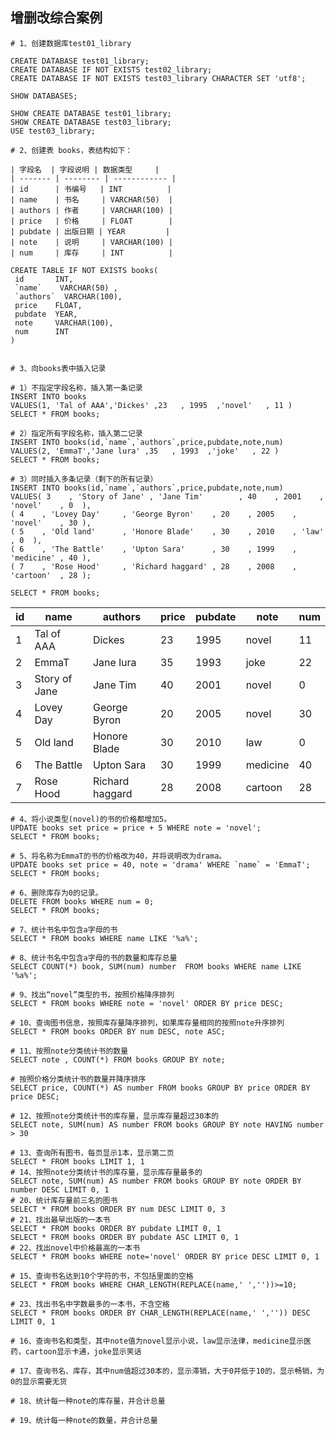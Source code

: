 ## 增删改综合案例

```mysql
# 1、创建数据库test01_library

CREATE DATABASE test01_library;
CREATE DATABASE IF NOT EXISTS test02_library;
CREATE DATABASE IF NOT EXISTS test03_library CHARACTER SET 'utf8';

SHOW DATABASES;

SHOW CREATE DATABASE test01_library;
SHOW CREATE DATABASE test03_library;
USE test03_library;

```

```mysql
# 2、创建表 books，表结构如下：

| 字段名  | 字段说明 | 数据类型     |
| ------- | -------- | ------------ |
| id      | 书编号   | INT          |
| name    | 书名     | VARCHAR(50)  |
| authors | 作者     | VARCHAR(100) |
| price   | 价格     | FLOAT        |
| pubdate | 出版日期 | YEAR         |
| note    | 说明     | VARCHAR(100) |
| num     | 库存     | INT          |

CREATE TABLE IF NOT EXISTS books(
 id       INT,
 `name`    VARCHAR(50) ,
 `authors`  VARCHAR(100),
 price    FLOAT,
 pubdate  YEAR,
 note     VARCHAR(100),
 num      INT
)
```

```mysql

# 3、向books表中插入记录

# 1）不指定字段名称，插入第一条记录
INSERT INTO books
VALUES(1, 'Tal of AAA','Dickes' ,23   , 1995  ,'novel'   , 11 )
SELECT * FROM books;

# 2）指定所有字段名称，插入第二记录
INSERT INTO books(id,`name`,`authors`,price,pubdate,note,num)
VALUES(2, 'EmmaT','Jane lura' ,35   , 1993  ,'joke'   , 22 )
SELECT * FROM books;

# 3）同时插入多条记录（剩下的所有记录）
INSERT INTO books(id,`name`,`authors`,price,pubdate,note,num)
VALUES( 3    , 'Story of Jane' , 'Jane Tim'        , 40    , 2001    , 'novel'    , 0  ),
( 4    , 'Lovey Day'     , 'George Byron'    , 20    , 2005    , 'novel'    , 30 ),
( 5    , 'Old land'      , 'Honore Blade'    , 30    , 2010    , 'law'      , 0  ),
( 6    , 'The Battle'    , 'Upton Sara'      , 30    , 1999    , 'medicine' , 40 ),
( 7    , 'Rose Hood'     , 'Richard haggard' , 28    , 2008    , 'cartoon'  , 28 );

SELECT * FROM books;

```

| id  | name          | authors         | price | pubdate | note     | num |
| --- | ------------- | --------------- | ----- | ------- | -------- | --- |
| 1   | Tal of AAA    | Dickes          | 23    | 1995    | novel    | 11  |
| 2   | EmmaT         | Jane lura       | 35    | 1993    | joke     | 22  |
| 3   | Story of Jane | Jane Tim        | 40    | 2001    | novel    | 0   |
| 4   | Lovey Day     | George Byron    | 20    | 2005    | novel    | 30  |
| 5   | Old land      | Honore Blade    | 30    | 2010    | law      | 0   |
| 6   | The Battle    | Upton Sara      | 30    | 1999    | medicine | 40  |
| 7   | Rose Hood     | Richard haggard | 28    | 2008    | cartoon  | 28  |

```mysql
# 4、将小说类型(novel)的书的价格都增加5。
UPDATE books set price = price + 5 WHERE note = 'novel';
SELECT * FROM books;

# 5、将名称为EmmaT的书的价格改为40，并将说明改为drama。
UPDATE books set price = 40, note = 'drama' WHERE `name` = 'EmmaT';
SELECT * FROM books;

# 6、删除库存为0的记录。
DELETE FROM books WHERE num = 0;
SELECT * FROM books;

```

```mysql
# 7、统计书名中包含a字母的书
SELECT * FROM books WHERE name LIKE '%a%';

# 8、统计书名中包含a字母的书的数量和库存总量
SELECT COUNT(*) book, SUM(num) number  FROM books WHERE name LIKE '%a%';

# 9、找出“novel”类型的书，按照价格降序排列
SELECT * FROM books WHERE note = 'novel' ORDER BY price DESC;

# 10、查询图书信息，按照库存量降序排列，如果库存量相同的按照note升序排列
SELECT * FROM books ORDER BY num DESC, note ASC;

# 11、按照note分类统计书的数量
SELECT note , COUNT(*) FROM books GROUP BY note;

# 按照价格分类统计书的数量并降序排序
SELECT price, COUNT(*) AS number FROM books GROUP BY price ORDER BY price DESC;

# 12、按照note分类统计书的库存量，显示库存量超过30本的
SELECT note, SUM(num) AS number FROM books GROUP BY note HAVING number > 30

# 13、查询所有图书，每页显示1本，显示第二页
SELECT * FROM books LIMIT 1, 1
# 14、按照note分类统计书的库存量，显示库存量最多的
SELECT note, SUM(num) AS number FROM books GROUP BY note ORDER BY number DESC LIMIT 0, 1
# 20、统计库存量前三名的图书
SELECT * FROM books ORDER BY num DESC LIMIT 0, 3
# 21、找出最早出版的一本书
SELECT * FROM books ORDER BY pubdate LIMIT 0, 1
SELECT * FROM books ORDER BY pubdate ASC LIMIT 0, 1
# 22、找出novel中价格最高的一本书
SELECT * FROM books WHERE note='novel' ORDER BY price DESC LIMIT 0, 1

# 15、查询书名达到10个字符的书，不包括里面的空格
SELECT * FROM books WHERE CHAR_LENGTH(REPLACE(name,' ',''))>=10;

# 23、找出书名中字数最多的一本书，不含空格
SELECT * FROM books ORDER BY CHAR_LENGTH(REPLACE(name,' ','')) DESC LIMIT 0, 1

# 16、查询书名和类型，其中note值为novel显示小说，law显示法律，medicine显示医药，cartoon显示卡通，joke显示笑话

# 17、查询书名、库存，其中num值超过30本的，显示滞销，大于0并低于10的，显示畅销，为0的显示需要无货

# 18、统计每一种note的库存量，并合计总量

# 19、统计每一种note的数量，并合计总量


```

